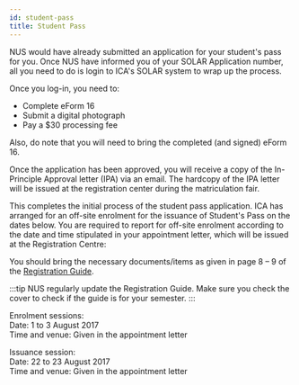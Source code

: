 ```yaml
---
id: student-pass
title: Student Pass
---
```


NUS would have already submitted an application for your student's pass for you. Once NUS have informed you of your SOLAR Application number, all you need to do is login to ICA's SOLAR system to wrap up the process.


Once you log-in, you need to: 
- Complete eForm 16
- Submit a digital photograph
- Pay a $30 processing fee


Also, do note that you will need to bring the completed (and signed) eForm 16.


Once the application has been approved, you will receive a copy of the In-Principle Approval letter (IPA) via an email. The hardcopy of the IPA letter will be issued at the registration center during the matriculation fair.


This completes the initial process of the student pass application. ICA has arranged for an off-site enrolment for the issuance of Student's Pass on the dates below. You are required to report for off-site enrolment according to the date and time stipulated in your appointment letter, which will be issued at the Registration Centre:


You should bring the necessary documents/items as given in page 8 – 9 of the [Registration Guide](http://www.nus.edu.sg/registrar/info/info/Registration-Guide-for-Undergraduate-Students.pdf). 


:::tip
NUS regularly update the Registration Guide. Make sure you check the cover to check if the guide is for your semester.
:::


Enrolment sessions:<br/>
Date: 1 to 3 August 2017<br/>
Time and venue: Given in the appointment letter


Issuance session:<br/>
Date: 22 to 23 August 2017<br/>
Time and venue: Given in the appointment letter
<!--stackedit_data:
eyJoaXN0b3J5IjpbNzAzMzg1MTgwLC0xNTQyMDA3MjcwLC0zNT
k4Mjc0NTJdfQ==
-->